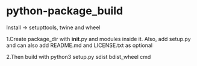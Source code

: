 # python-package_build

Install -> setupttools, twine and wheel

1.Create package_dir with  __init__.py and modules inside it.
Also, add setup.py and can also add README.md and LICENSE.txt as optional 

2.Then build with python3 setup.py sdist bdist_wheel cmd

